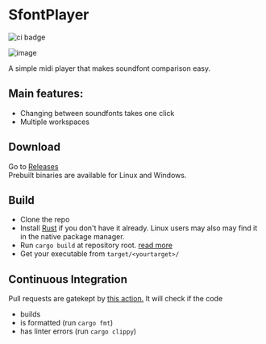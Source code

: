 # SfontPlayer
![ci badge](https://github.com/sevonj/sfontplayer/actions/workflows/rust.yml/badge.svg)

![image](https://github.com/user-attachments/assets/31e1fafb-6ab2-41c6-9a90-cd2807e3762b)

A simple midi player that makes soundfont comparison easy.

## Main features:
- Changing between soundfonts takes one click
- Multiple workspaces

## Download
Go to [Releases](https://github.com/sevonj/sfontplayer/releases)  
Prebuilt binaries are available for Linux and Windows.

## Build
- Clone the repo
- Install [Rust](https://www.rust-lang.org/) if you don't have it already. Linux users may also may find it in the native package manager.
- Run `cargo build` at repository root. [read more](https://doc.rust-lang.org/cargo/commands/cargo-build.html)
- Get your executable from `target/<yourtarget>/`

## Continuous Integration
Pull requests are gatekept by [this action.](https://github.com/sevonj/sfontplayer/blob/master/.github/workflows/rust.yml) It will check if the code
- builds
- is formatted (run `cargo fmt`)
- has linter errors (run `cargo clippy`)
